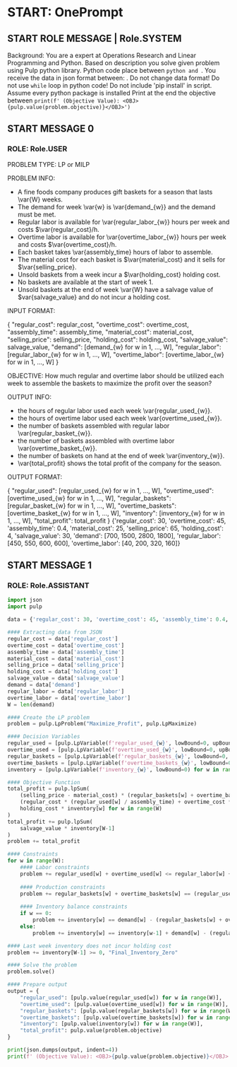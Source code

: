 # START: OnePrompt 
## START ROLE MESSAGE | Role.SYSTEM 
Background: You are a expert at Operations Research and Linear Programming and Python. Based on description you solve given problem using Pulp python library. Python code place between ```python and ```. You receive the data in json format between: <DATA></DATA>. Do not change data format! Do not use `while` loop in python code! Do not include 'pip install' in script. Assume every python package is installed Print at the end the objective between <OBJ></OBJ> `print(f' (Objective Value): <OBJ>{pulp.value(problem.objective)}</OBJ>')`  
## START MESSAGE 0 
### ROLE: Role.USER
<DESCRIPTION>
PROBLEM TYPE: LP or MILP

PROBLEM INFO:

- A fine foods company produces gift baskets for a season that lasts \var{W} weeks.
- The demand for week \var{w} is \var{demand_{w}} and the demand must be met.
- Regular labor is available for \var{regular_labor_{w}} hours per week and costs $\var{regular_cost}/h.
- Overtime labor is available for \var{overtime_labor_{w}} hours per week and costs $\var{overtime_cost}/h.
- Each basket takes \var{assembly_time} hours of labor to assemble.
- The material cost for each basket is $\var{material_cost} and it sells for $\var{selling_price}.
- Unsold baskets from a week incur a $\var{holding_cost} holding cost. 
- No baskets are available at the start of week 1.
- Unsold baskets at the end of week \var{W} have a salvage value of $var{salvage_value} and do not incur a holding cost.

INPUT FORMAT: 

{
    "regular_cost": regular_cost,
    "overtime_cost": overtime_cost,
    "assembly_time": assembly_time,
    "material_cost": material_cost,
    "selling_price": selling_price,
    "holding_cost": holding_cost,
    "salvage_value": salvage_value,
    "demand": [demand_{w} for w in 1, ..., W],
    "regular_labor": [regular_labor_{w} for w in 1, ..., W],
    "overtime_labor": [overtime_labor_{w} for w in 1, ..., W]
}

OBJECTIVE: How much regular and overtime labor should be utilized each week to assemble the baskets to maximize the profit over the season?

OUTPUT INFO:

- the hours of regular labor used each week \var{regular_used_{w}}.
- the hours of overtime labor used each week \var{overtime_used_{w}}.
- the number of baskets assembled with regular labor \var{regular_basket_{w}}.
- the number of baskets assembled with overtime labor \var{overtime_basket_{w}}.
- the number of baskets on hand at the end of week \var{inventory_{w}}.
- \var{total_profit} shows the total profit of the company for the season.

OUTPUT FORMAT:

{
    "regular_used": [regular_used_{w} for w in 1, ..., W],
    "overtime_used": [overtime_used_{w} for w in 1, ..., W],
    "regular_baskets": [regular_basket_{w} for w in 1, ..., W],
    "overtime_baskets": [overtime_basket_{w} for w in 1, ..., W],
    "inventory": [inventory_{w} for w in 1, ..., W],
    "total_profit": total_profit
}
</DESCRIPTION>
<DATA>
{'regular_cost': 30, 'overtime_cost': 45, 'assembly_time': 0.4, 'material_cost': 25, 'selling_price': 65, 'holding_cost': 4, 'salvage_value': 30, 'demand': [700, 1500, 2800, 1800], 'regular_labor': [450, 550, 600, 600], 'overtime_labor': [40, 200, 320, 160]}</DATA>


## START MESSAGE 1 
### ROLE: Role.ASSISTANT
```python
import json
import pulp

data = {'regular_cost': 30, 'overtime_cost': 45, 'assembly_time': 0.4, 'material_cost': 25, 'selling_price': 65, 'holding_cost': 4, 'salvage_value': 30, 'demand': [700, 1500, 2800, 1800], 'regular_labor': [450, 550, 600, 600], 'overtime_labor': [40, 200, 320, 160]}

#### Extracting data from JSON
regular_cost = data['regular_cost']
overtime_cost = data['overtime_cost']
assembly_time = data['assembly_time']
material_cost = data['material_cost']
selling_price = data['selling_price']
holding_cost = data['holding_cost']
salvage_value = data['salvage_value']
demand = data['demand']
regular_labor = data['regular_labor']
overtime_labor = data['overtime_labor']
W = len(demand)

#### Create the LP problem
problem = pulp.LpProblem("Maximize_Profit", pulp.LpMaximize)

#### Decision Variables
regular_used = [pulp.LpVariable(f'regular_used_{w}', lowBound=0, upBound=regular_labor[w-1]) for w in range(1, W+1)]
overtime_used = [pulp.LpVariable(f'overtime_used_{w}', lowBound=0, upBound=overtime_labor[w-1]) for w in range(1, W+1)]
regular_baskets = [pulp.LpVariable(f'regular_baskets_{w}', lowBound=0, cat='Integer') for w in range(1, W+1)]
overtime_baskets = [pulp.LpVariable(f'overtime_baskets_{w}', lowBound=0, cat='Integer') for w in range(1, W+1)]
inventory = [pulp.LpVariable(f'inventory_{w}', lowBound=0) for w in range(1, W+1)]

#### Objective Function
total_profit = pulp.lpSum(
    (selling_price - material_cost) * (regular_baskets[w] + overtime_baskets[w]) -
    (regular_cost * (regular_used[w] / assembly_time) + overtime_cost * (overtime_used[w] / assembly_time)) -
    holding_cost * inventory[w] for w in range(W)
)
total_profit += pulp.lpSum(
    salvage_value * inventory[W-1]
)
problem += total_profit

#### Constraints
for w in range(W):
    #### Labor constraints
    problem += regular_used[w] + overtime_used[w] <= regular_labor[w] + overtime_labor[w], f"Labor_Constraint_{w+1}"
    
    #### Production constraints
    problem += regular_baskets[w] + overtime_baskets[w] == (regular_used[w] + overtime_used[w]) / assembly_time, f"Production_Constraint_{w+1}"
    
    #### Inventory balance constraints
    if w == 0:
        problem += inventory[w] == demand[w] - (regular_baskets[w] + overtime_baskets[w]), f"Inventory_Balance_{w+1}"
    else:
        problem += inventory[w] == inventory[w-1] + demand[w] - (regular_baskets[w] + overtime_baskets[w]), f"Inventory_Balance_{w+1}"

#### Last week inventory does not incur holding cost
problem += inventory[W-1] >= 0, "Final_Inventory_Zero"

#### Solve the problem
problem.solve()

#### Prepare output
output = {
    "regular_used": [pulp.value(regular_used[w]) for w in range(W)],
    "overtime_used": [pulp.value(overtime_used[w]) for w in range(W)],
    "regular_baskets": [pulp.value(regular_baskets[w]) for w in range(W)],
    "overtime_baskets": [pulp.value(overtime_baskets[w]) for w in range(W)],
    "inventory": [pulp.value(inventory[w]) for w in range(W)],
    "total_profit": pulp.value(problem.objective)
}

print(json.dumps(output, indent=4))
print(f' (Objective Value): <OBJ>{pulp.value(problem.objective)}</OBJ>')
```

